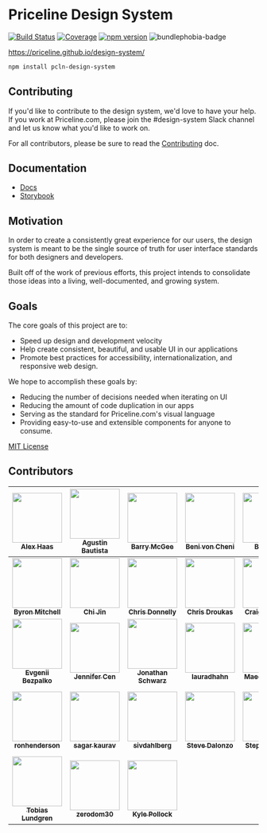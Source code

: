 # Priceline Design System

[![Build Status][travis-badge]][travis]
[![Coverage][coverage-badge]][coverage]
[![npm version][npm version]][npm version]
![bundlephobia-badge]

https://priceline.github.io/design-system/

```sh
npm install pcln-design-system
```

## Contributing

If you'd like to contribute to the design system, we'd love to have your help.
If you work at Priceline.com, please join the #design-system Slack channel and
let us know what you'd like to work on.

For all contributors, please be sure to read the
[Contributing](CONTRIBUTING.md) doc.

## Documentation

- [Docs][site]
- [Storybook][storybook]

## Motivation

In order to create a consistently great experience for our users, the design
system is meant to be the single source of truth for user interface standards
for both designers and developers.

Built off of the work of previous efforts, this project intends
to consolidate those ideas into a living, well-documented, and growing system.

## Goals

The core goals of this project are to:

- Speed up design and development velocity
- Help create consistent, beautiful, and usable UI in our applications
- Promote best practices for accessibility, internationalization, and
  responsive web design.

We hope to accomplish these goals by:

- Reducing the number of decisions needed when iterating on UI
- Reducing the amount of code duplication in our apps
- Serving as the standard for Priceline.com's visual language
- Providing easy-to-use and extensible components for anyone to consume.

[MIT License](LICENSE.md)

## Contributors

|   [<img src="https://avatars0.githubusercontent.com/u/10518812?v=4" width="100px;"/><br /><sub><b>Alex Haas</b></sub>](https://github.com/haasalex16)   | [<img src="https://avatars0.githubusercontent.com/u/5533800?v=4" width="100px;"/><br /><sub><b>Agustin Bautista</b></sub>](http://agustinbautista.com) |     [<img src="https://avatars2.githubusercontent.com/u/505570?v=4" width="100px;"/><br /><sub><b>Barry McGee</b></sub>](https://barrymcgee.co.uk)     | [<img src="https://avatars2.githubusercontent.com/u/6441326?v=4" width="100px;"/><br /><sub><b>Beni von Cheni</b></sub>](https://twitter.com/benivoncheni) |      [<img src="https://avatars3.githubusercontent.com/u/9540294?v=4" width="100px;"/><br /><sub><b>Bing Bai</b></sub>](https://github.com/bertya)       |               [<img src="https://avatars1.githubusercontent.com/u/3451712?v=4" width="100px;"/><br /><sub><b>Brent Jackson</b></sub>](http://jxnblk.com)                | [<img src="https://avatars1.githubusercontent.com/u/370264?v=4" width="100px;"/><br /><sub><b>Brookes Stephens</b></sub>](https://github.com/broox9)  |
| :-----------------------------------------------------------------------------------------------------------------------------------------------------: | :----------------------------------------------------------------------------------------------------------------------------------------------------: | :----------------------------------------------------------------------------------------------------------------------------------------------------: | :--------------------------------------------------------------------------------------------------------------------------------------------------------: | :------------------------------------------------------------------------------------------------------------------------------------------------------: | :---------------------------------------------------------------------------------------------------------------------------------------------------------------------: | :---------------------------------------------------------------------------------------------------------------------------------------------------: |
|   [<img src="https://avatars0.githubusercontent.com/u/1385339?v=4" width="100px;"/><br /><sub><b>Byron Mitchell</b></sub>](https://github.com/byrekt)   |   [<img src="https://avatars2.githubusercontent.com/u/15325954?v=4" width="100px;"/><br /><sub><b>Chi Jin</b></sub>](https://github.com/jinchi2013)    | [<img src="https://avatars2.githubusercontent.com/u/1270178?v=4" width="100px;"/><br /><sub><b>Chris Donnelly</b></sub>](https://github.com/donnobot)  |      [<img src="https://avatars0.githubusercontent.com/u/1759514?v=4" width="100px;"/><br /><sub><b>Chris Droukas</b></sub>](http://chrisdroukas.com)      |    [<img src="https://avatars3.githubusercontent.com/u/3260642?v=4" width="100px;"/><br /><sub><b>Craig Palermo</b></sub>](https://craigpalermo.com)     |            [<img src="https://avatars3.githubusercontent.com/u/32394093?v=4" width="100px;"/><br /><sub><b>daljeetk</b></sub>](https://github.com/daljeetk)             |       [<img src="https://avatars1.githubusercontent.com/u/747823?v=4" width="100px;"/><br /><sub><b>Evan Pipta</b></sub>](http://evanpipta.com)       |
| [<img src="https://avatars1.githubusercontent.com/u/14366048?v=4" width="100px;"/><br /><sub><b>Evgenii Bezpalko</b></sub>](https://github.com/Degron)  | [<img src="https://avatars0.githubusercontent.com/u/6467349?v=4" width="100px;"/><br /><sub><b>Jennifer Cen</b></sub>](https://github.com/cenjennifer) | [<img src="https://avatars2.githubusercontent.com/u/16601510?v=4" width="100px;"/><br /><sub><b>Jonathan Schwarz</b></sub>](https://github.com/jes708) |    [<img src="https://avatars2.githubusercontent.com/u/2086094?v=4" width="100px;"/><br /><sub><b>lauradhahn</b></sub>](https://github.com/lauradhahn)     |   [<img src="https://avatars3.githubusercontent.com/u/5679105?v=4" width="100px;"/><br /><sub><b>Maedeh Safari</b></sub>](https://github.com/msafari)    |               [<img src="https://avatars1.githubusercontent.com/u/1974993?v=4" width="100px;"/><br /><sub><b>Malek Hakim</b></sub>](http://malekhakim.me)               | [<img src="https://avatars1.githubusercontent.com/u/1365995?v=4" width="100px;"/><br /><sub><b>Rina Krevat</b></sub>](https://http://rinakrevat.com/) |
| [<img src="https://avatars0.githubusercontent.com/u/5322552?v=4" width="100px;"/><br /><sub><b>ronhenderson</b></sub>](https://github.com/ronhenderson) | [<img src="https://avatars3.githubusercontent.com/u/8871080?v=4" width="100px;"/><br /><sub><b>sagar kaurav</b></sub>](https://github.com/sagarkaurav) | [<img src="https://avatars3.githubusercontent.com/u/15033101?v=4" width="100px;"/><br /><sub><b>sivdahlberg</b></sub>](https://github.com/sivdahlberg) |    [<img src="https://avatars2.githubusercontent.com/u/2132853?v=4" width="100px;"/><br /><sub><b>Steve Dalonzo</b></sub>](https://github.com/sdalonzo)    | [<img src="https://avatars2.githubusercontent.com/u/2953256?v=4" width="100px;"/><br /><sub><b>Stephen Sulik</b></sub>](https://github.com/stephensulik) | [<img src="https://avatars1.githubusercontent.com/u/16071129?v=4" width="100px;"/><br /><sub><b>Torng-Lin (Taffy) Chen</b></sub>](https://github.com/tornglintaffychen) |      [<img src="https://avatars1.githubusercontent.com/u/45636494?v=4" width="100px;"/><br /><sub><b>sqott</b></sub>](https://github.com/sqott)       |
|   [<img src="https://avatars1.githubusercontent.com/u/862774?v=4" width="100px;"/><br /><sub><b>Tobias Lundgren</b></sub>](https://lundgren.design/)    |   [<img src="https://avatars1.githubusercontent.com/u/3496298?v=4" width="100px;"/><br /><sub><b>zerodom30</b></sub>](https://github.com/zerodom30)    |  [<img src="https://avatars1.githubusercontent.com/u/3157593?v=4" width="100px;"/><br /><sub><b>Kyle Pollock</b></sub>](https://github.com/unixchad)   |

[coverage]: https://codecov.io/github/priceline/design-system
[coverage-badge]: https://img.shields.io/codecov/c/github/priceline/design-system.svg?style=flat-square
[npm version]: https://img.shields.io/npm/v/pcln-design-system.svg?style=flat-square
[site]: https://priceline.github.io/design-system/
[storybook]: https://priceline.github.io/design-system/storybook/
[travis]: https://travis-ci.org/priceline/design-system
[travis-badge]: https://img.shields.io/travis/priceline/design-system/master.svg?style=flat-square
[bundlephobia-badge]: https://badgen.net/bundlephobia/minzip/pcln-design-system?color=cyan

